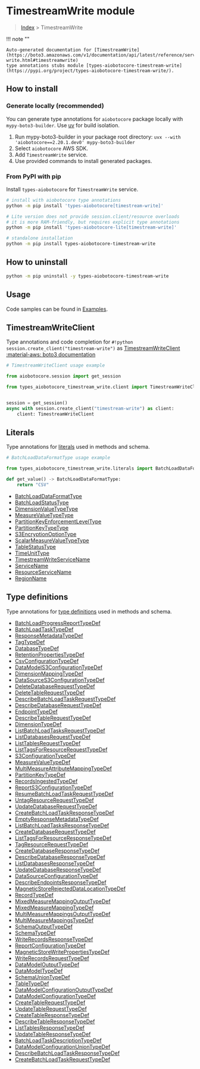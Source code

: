 # TimestreamWrite module

> [Index](../README.md) > TimestreamWrite


!!! note ""

    Auto-generated documentation for [TimestreamWrite](https://boto3.amazonaws.com/v1/documentation/api/latest/reference/services/timestream-write.html#timestreamwrite)
    type annotations stubs module [types-aiobotocore-timestream-write](https://pypi.org/project/types-aiobotocore-timestream-write/).

## How to install

### Generate locally (recommended)

You can generate type annotations for `aiobotocore` package locally with `mypy-boto3-builder`.
Use [uv](https://docs.astral.sh/uv/getting-started/installation/) for build isolation.

1. Run mypy-boto3-builder in your package root directory: `uvx --with 'aiobotocore==2.20.1.dev0' mypy-boto3-builder`
1. Select `aiobotocore` AWS SDK.
1. Add `TimestreamWrite` service.
1. Use provided commands to install generated packages.



### From PyPI with pip

Install `types-aiobotocore` for `TimestreamWrite` service.

```bash
# install with aiobotocore type annotations
python -m pip install 'types-aiobotocore[timestream-write]'

# Lite version does not provide session.client/resource overloads
# it is more RAM-friendly, but requires explicit type annotations
python -m pip install 'types-aiobotocore-lite[timestream-write]'

# standalone installation
python -m pip install types-aiobotocore-timestream-write
```



## How to uninstall

```bash
python -m pip uninstall -y types-aiobotocore-timestream-write
```

## Usage

Code samples can be found in [Examples](./usage.md).

## TimestreamWriteClient

Type annotations and code completion for  `#!python session.create_client("timestream-write")` as [TimestreamWriteClient](./client.md)
[:material-aws: boto3 documentation](https://boto3.amazonaws.com/v1/documentation/api/latest/reference/services/timestream-write.html#TimestreamWrite.Client)

```python
# TimestreamWriteClient usage example

from aiobotocore.session import get_session

from types_aiobotocore_timestream_write.client import TimestreamWriteClient


session = get_session()
async with session.create_client("timestream-write") as client:
    client: TimestreamWriteClient
```








## Literals

Type annotations for [literals](./literals.md) used in methods and schema.

```python
# BatchLoadDataFormatType usage example

from types_aiobotocore_timestream_write.literals import BatchLoadDataFormatType

def get_value() -> BatchLoadDataFormatType:
    return "CSV"
```

- [BatchLoadDataFormatType](./literals.md#batchloaddataformattype)
- [BatchLoadStatusType](./literals.md#batchloadstatustype)
- [DimensionValueTypeType](./literals.md#dimensionvaluetypetype)
- [MeasureValueTypeType](./literals.md#measurevaluetypetype)
- [PartitionKeyEnforcementLevelType](./literals.md#partitionkeyenforcementleveltype)
- [PartitionKeyTypeType](./literals.md#partitionkeytypetype)
- [S3EncryptionOptionType](./literals.md#s3encryptionoptiontype)
- [ScalarMeasureValueTypeType](./literals.md#scalarmeasurevaluetypetype)
- [TableStatusType](./literals.md#tablestatustype)
- [TimeUnitType](./literals.md#timeunittype)
- [TimestreamWriteServiceName](./literals.md#timestreamwriteservicename)
- [ServiceName](./literals.md#servicename)
- [ResourceServiceName](./literals.md#resourceservicename)
- [RegionName](./literals.md#regionname)




## Type definitions

Type annotations for [type definitions](./type_defs.md) used in methods and schema.

- [BatchLoadProgressReportTypeDef](./type_defs.md#batchloadprogressreporttypedef)
- [BatchLoadTaskTypeDef](./type_defs.md#batchloadtasktypedef)
- [ResponseMetadataTypeDef](./type_defs.md#responsemetadatatypedef)
- [TagTypeDef](./type_defs.md#tagtypedef)
- [DatabaseTypeDef](./type_defs.md#databasetypedef)
- [RetentionPropertiesTypeDef](./type_defs.md#retentionpropertiestypedef)
- [CsvConfigurationTypeDef](./type_defs.md#csvconfigurationtypedef)
- [DataModelS3ConfigurationTypeDef](./type_defs.md#datamodels3configurationtypedef)
- [DimensionMappingTypeDef](./type_defs.md#dimensionmappingtypedef)
- [DataSourceS3ConfigurationTypeDef](./type_defs.md#datasources3configurationtypedef)
- [DeleteDatabaseRequestTypeDef](./type_defs.md#deletedatabaserequesttypedef)
- [DeleteTableRequestTypeDef](./type_defs.md#deletetablerequesttypedef)
- [DescribeBatchLoadTaskRequestTypeDef](./type_defs.md#describebatchloadtaskrequesttypedef)
- [DescribeDatabaseRequestTypeDef](./type_defs.md#describedatabaserequesttypedef)
- [EndpointTypeDef](./type_defs.md#endpointtypedef)
- [DescribeTableRequestTypeDef](./type_defs.md#describetablerequesttypedef)
- [DimensionTypeDef](./type_defs.md#dimensiontypedef)
- [ListBatchLoadTasksRequestTypeDef](./type_defs.md#listbatchloadtasksrequesttypedef)
- [ListDatabasesRequestTypeDef](./type_defs.md#listdatabasesrequesttypedef)
- [ListTablesRequestTypeDef](./type_defs.md#listtablesrequesttypedef)
- [ListTagsForResourceRequestTypeDef](./type_defs.md#listtagsforresourcerequesttypedef)
- [S3ConfigurationTypeDef](./type_defs.md#s3configurationtypedef)
- [MeasureValueTypeDef](./type_defs.md#measurevaluetypedef)
- [MultiMeasureAttributeMappingTypeDef](./type_defs.md#multimeasureattributemappingtypedef)
- [PartitionKeyTypeDef](./type_defs.md#partitionkeytypedef)
- [RecordsIngestedTypeDef](./type_defs.md#recordsingestedtypedef)
- [ReportS3ConfigurationTypeDef](./type_defs.md#reports3configurationtypedef)
- [ResumeBatchLoadTaskRequestTypeDef](./type_defs.md#resumebatchloadtaskrequesttypedef)
- [UntagResourceRequestTypeDef](./type_defs.md#untagresourcerequesttypedef)
- [UpdateDatabaseRequestTypeDef](./type_defs.md#updatedatabaserequesttypedef)
- [CreateBatchLoadTaskResponseTypeDef](./type_defs.md#createbatchloadtaskresponsetypedef)
- [EmptyResponseMetadataTypeDef](./type_defs.md#emptyresponsemetadatatypedef)
- [ListBatchLoadTasksResponseTypeDef](./type_defs.md#listbatchloadtasksresponsetypedef)
- [CreateDatabaseRequestTypeDef](./type_defs.md#createdatabaserequesttypedef)
- [ListTagsForResourceResponseTypeDef](./type_defs.md#listtagsforresourceresponsetypedef)
- [TagResourceRequestTypeDef](./type_defs.md#tagresourcerequesttypedef)
- [CreateDatabaseResponseTypeDef](./type_defs.md#createdatabaseresponsetypedef)
- [DescribeDatabaseResponseTypeDef](./type_defs.md#describedatabaseresponsetypedef)
- [ListDatabasesResponseTypeDef](./type_defs.md#listdatabasesresponsetypedef)
- [UpdateDatabaseResponseTypeDef](./type_defs.md#updatedatabaseresponsetypedef)
- [DataSourceConfigurationTypeDef](./type_defs.md#datasourceconfigurationtypedef)
- [DescribeEndpointsResponseTypeDef](./type_defs.md#describeendpointsresponsetypedef)
- [MagneticStoreRejectedDataLocationTypeDef](./type_defs.md#magneticstorerejecteddatalocationtypedef)
- [RecordTypeDef](./type_defs.md#recordtypedef)
- [MixedMeasureMappingOutputTypeDef](./type_defs.md#mixedmeasuremappingoutputtypedef)
- [MixedMeasureMappingTypeDef](./type_defs.md#mixedmeasuremappingtypedef)
- [MultiMeasureMappingsOutputTypeDef](./type_defs.md#multimeasuremappingsoutputtypedef)
- [MultiMeasureMappingsTypeDef](./type_defs.md#multimeasuremappingstypedef)
- [SchemaOutputTypeDef](./type_defs.md#schemaoutputtypedef)
- [SchemaTypeDef](./type_defs.md#schematypedef)
- [WriteRecordsResponseTypeDef](./type_defs.md#writerecordsresponsetypedef)
- [ReportConfigurationTypeDef](./type_defs.md#reportconfigurationtypedef)
- [MagneticStoreWritePropertiesTypeDef](./type_defs.md#magneticstorewritepropertiestypedef)
- [WriteRecordsRequestTypeDef](./type_defs.md#writerecordsrequesttypedef)
- [DataModelOutputTypeDef](./type_defs.md#datamodeloutputtypedef)
- [DataModelTypeDef](./type_defs.md#datamodeltypedef)
- [SchemaUnionTypeDef](./type_defs.md#schemauniontypedef)
- [TableTypeDef](./type_defs.md#tabletypedef)
- [DataModelConfigurationOutputTypeDef](./type_defs.md#datamodelconfigurationoutputtypedef)
- [DataModelConfigurationTypeDef](./type_defs.md#datamodelconfigurationtypedef)
- [CreateTableRequestTypeDef](./type_defs.md#createtablerequesttypedef)
- [UpdateTableRequestTypeDef](./type_defs.md#updatetablerequesttypedef)
- [CreateTableResponseTypeDef](./type_defs.md#createtableresponsetypedef)
- [DescribeTableResponseTypeDef](./type_defs.md#describetableresponsetypedef)
- [ListTablesResponseTypeDef](./type_defs.md#listtablesresponsetypedef)
- [UpdateTableResponseTypeDef](./type_defs.md#updatetableresponsetypedef)
- [BatchLoadTaskDescriptionTypeDef](./type_defs.md#batchloadtaskdescriptiontypedef)
- [DataModelConfigurationUnionTypeDef](./type_defs.md#datamodelconfigurationuniontypedef)
- [DescribeBatchLoadTaskResponseTypeDef](./type_defs.md#describebatchloadtaskresponsetypedef)
- [CreateBatchLoadTaskRequestTypeDef](./type_defs.md#createbatchloadtaskrequesttypedef)

